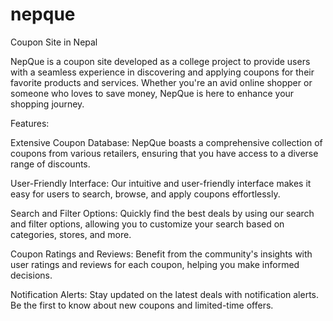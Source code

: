 # nepque
Coupon Site in Nepal

NepQue is a coupon site developed as a college project to provide users with a seamless experience in discovering and applying coupons for their favorite products and services. Whether you're an avid online shopper or someone who loves to save money, NepQue is here to enhance your shopping journey.

Features:

Extensive Coupon Database: NepQue boasts a comprehensive collection of coupons from various retailers, ensuring that you have access to a diverse range of discounts.

User-Friendly Interface: Our intuitive and user-friendly interface makes it easy for users to search, browse, and apply coupons effortlessly.

Search and Filter Options: Quickly find the best deals by using our search and filter options, allowing you to customize your search based on categories, stores, and more.

Coupon Ratings and Reviews: Benefit from the community's insights with user ratings and reviews for each coupon, helping you make informed decisions.

Notification Alerts: Stay updated on the latest deals with notification alerts. Be the first to know about new coupons and limited-time offers.
